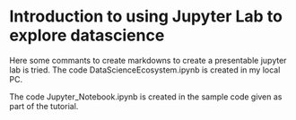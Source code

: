 # Introduction to using  Jupyter Lab to explore datascience

Here some commants to create markdowns to create a presentable jupyter lab is tried.
The code DataScienceEcosystem.ipynb is created in my local PC.

The code Jupyter_Notebook.ipynb is created in the sample code given as part of the tutorial.
